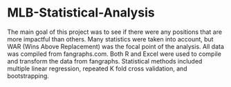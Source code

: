 # MLB-Statistical-Analysis
The main goal of this project was to see if there were any positions that are more impactful than others. Many statistics were taken into account, but WAR (Wins Above Replacement) was the focal point of the analysis. All data was compiled from fangraphs.com. Both R and Excel were used to compile and transform the data from fangraphs. Statistical methods included multiple linear regression, repeated K fold cross validation, and bootstrapping.

